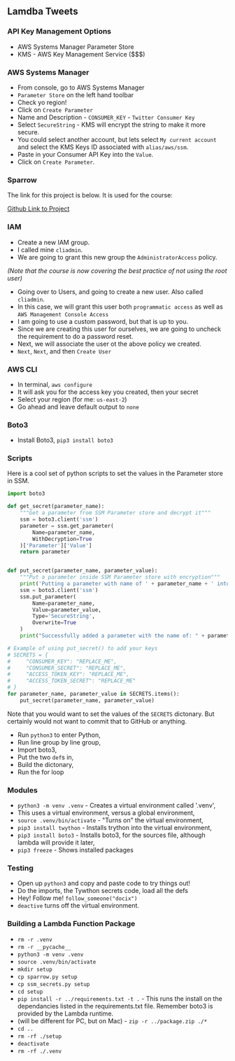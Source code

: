 ## Lamdba Tweets

### API Key Management Options
- AWS Systems Manager Parameter Store
- KMS - AWS Key Management Service ($$$)

### AWS Systems Manager
- From console, go to AWS Systems Manager
- `Parameter Store` on the left hand toolbar
- Check yo region!
- Click on `Create Parameter`
- Name and Description - `CONSUMER_KEY` - `Twitter Consumer Key`
- Select `SecureString` - KMS will encrypt the string to make it more secure.
- You could select another account, but lets select `My current account` and select the KMS Keys ID associated with `alias/aws/ssm`.
- Paste in your Consumer API Key into the `Value`.
- Click on `Create Parameter`.

### Sparrow
The link for this project is below. It is used for the course:

[Github Link to Project](https://github.com/scottbromander/sparrow)

### IAM 
- Create a new IAM group.
- I called mine `cliadmin`.
- We are going to grant this new group the `AdministratorAccess` policy.

_(Note that the course is now covering the best practice of not using the root user)_
- Going over to Users, and going to create a new user. Also called `cliadmin`.
- In this case, we will grant this user both `programmatic access` as well as `AWS Management Console Access`
- I am going to use a custom password, but that is up to you.
- Since we are creating this user for ourselves, we are going to uncheck the requirement to do a password reset.
- Next, we will associate the user ot the above policy we created. 
- `Next`, `Next`, and then `Create User`

### AWS CLI
- In terminal, `aws configure`
- It will ask you for the access key you created, then your secret
- Select your region (for me: `us-east-2`)
- Go ahead and leave default output to `none`

### Boto3
- Install Boto3, `pip3 install boto3`

### Scripts
Here is a cool set of python scripts to set the values in the Parameter store in SSM.

```python
import boto3

def get_secret(parameter_name):
    """Get a parameter from SSM Parameter store and decrypt it"""
    ssm = boto3.client('ssm')
    parameter = ssm.get_parameter(
        Name=parameter_name,
        WithDecryption=True
    )['Parameter']['Value']
    return parameter


def put_secret(parameter_name, parameter_value):
    """Put a parameter inside SSM Parameter store with encryption"""
    print('Putting a parameter with name of ' + parameter_name + ' into SSM.')
    ssm = boto3.client('ssm')
    ssm.put_parameter(
        Name=parameter_name,
        Value=parameter_value,
        Type='SecureString',
        Overwrite=True
    )
    print("Successfully added a parameter with the name of: " + parameter_name)

# Example of using put_secret() to add your keys
# SECRETS = {
#     "CONSUMER_KEY": "REPLACE_ME",
#     "CONSUMER_SECRET": "REPLACE_ME",
#     "ACCESS_TOKEN_KEY": "REPLACE_ME",
#     "ACCESS_TOKEN_SECRET": "REPLACE_ME"
# }
for parameter_name, parameter_value in SECRETS.items():
    put_secret(parameter_name, parameter_value)
```

Note that you would want to set the values of the `SECRETS` dictonary. But certainly would not want to commit that to GitHub or anything. 
- Run `python3` to enter Python,
- Run line group by line group,
- Import boto3,
- Put the two `def`s in,
- Build the dictonary,
- Run the for loop

### Modules
- `python3 -m venv .venv` - Creates a virtual environment called '.venv',
- This uses a virtual environment, versus a global environment,
- `source .venv/bin/activate` - "Turns on" the virtual environment,
- `pip3 install twython` - Installs trython into the virtual environment,
- `pip3 install boto3` - Installs boto3, for the sources file, although lambda will provide it later,
- `pip3 freeze` - Shows installed packages

### Testing
- Open up `python3` and copy and paste code to try things out!
- Do the imports, the Tywthon secrets code, load all the defs
- Hey! Follow me! `follow_someone("docix")`
- `deactive` turns off the virtual environment.

### Building a Lambda Function Package
- `rm -r .venv`
- `rm -r __pycache__`
- `python3 -m venv .venv`
- `source .venv/bin/activate`
- `mkdir setup`
- `cp sparrow.py setup`
- `cp ssm_secrets.py setup`
- `cd setup`
- `pip install -r ../requirements.txt -t .` - This runs the install on the dependancies listed in the requirements.txt file. Remember boto3 is provided by the Lambda runtime.
- (will be different for PC, but on Mac) - `zip -r ../package.zip ./*`
- `cd ..`
- `rm -rf ./setup`
- `deactivate`
- `rm -rf ./.venv`
